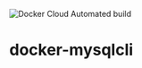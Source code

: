![Docker Cloud Automated build](https://img.shields.io/docker/cloud/automated/vikramchauhan/mysqlcli.svg)

# docker-mysqlcli
